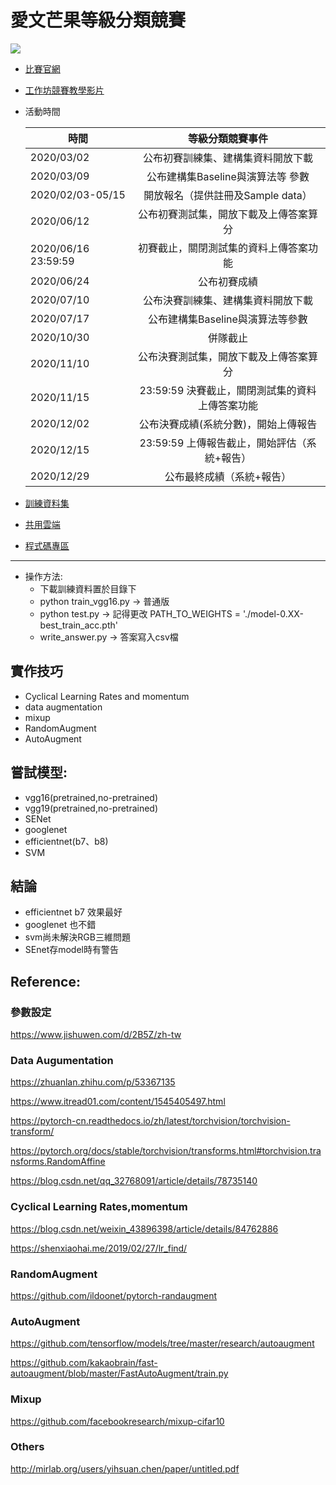 # 愛文芒果等級分類競賽
![](https://i.imgur.com/4PoXrBb.jpg)
* [比賽官網](https://aidea-web.tw/topic/72f6ea6a-9300-445a-bedc-9e9f27d91b1c)
* [工作坊競賽教學影片](https://www.youtube.com/playlist?list=PLJ6QzDAugy1muFIHX17go-OR62avvWr1A)
* 活動時間
    
    | 時間                                                       |            等級分類競賽事件            |
    | ---------------------------------------------------------- |:--------------------------------------:|
    | 2020/03/02                                                 |   公布初賽訓練集、建構集資料開放下載   |
    | 2020/03/09                                                 |   公布建構集Baseline與演算法等 參數    |
    | 2020/02/03-05/15                                           |   開放報名（提供註冊及Sample data）    |
    | 2020/06/12                                                 | 公布初賽測試集，開放下載及上傳答案算分 |
    | 2020/06/16 23:59:59	|初賽截止，關閉測試集的資料上傳答案功能                                         
    | 2020/06/24	|公布初賽成績                                    |                                        
    | 2020/07/10	|公布決賽訓練集、建構集資料開放下載              |                                        
    |2020/07/17	|公布建構集Baseline與演算法等參數|
    |2020/10/30	|併隊截止|
    |2020/11/10	|公布決賽測試集，開放下載及上傳答案算分|
    |2020/11/15 |23:59:59	決賽截止，關閉測試集的資料上傳答案功能|
    |2020/12/02|	公布決賽成績(系統分數)，開始上傳報告|
    |2020/12/15| 23:59:59	上傳報告截止，開始評估（系統+報告）|
    |2020/12/29 |	公布最終成績（系統+報告）|
    
* [訓練資料集](https://drive.google.com/open?id=1Kqblc0Z4PKYzxXIF2jARgyeft22QQcWv)
* [共用雲端](https://drive.google.com/drive/u/1/folders/0AHiJevojRo9vUk9PVA)
* [程式碼專區](https://github.com/angelowen/mango-killer)

---
* 操作方法:
    * 下載訓練資料置於目錄下
    * python train_vgg16.py -> 普通版
    * python test.py -> 記得更改 PATH_TO_WEIGHTS = './model-0.XX-best_train_acc.pth'
    * write_answer.py -> 答案寫入csv檔

## 實作技巧
* Cyclical Learning Rates and momentum
* data augmentation
* mixup
* RandomAugment
* AutoAugment
## 嘗試模型:
* vgg16(pretrained,no-pretrained)
* vgg19(pretrained,no-pretrained)
* SENet
* googlenet
* efficientnet(b7、b8)
* SVM
## 結論
* efficientnet b7 效果最好
* googlenet 也不錯
* svm尚未解決RGB三維問題
* SEnet存model時有警告

## Reference:
### 參數設定
https://www.jishuwen.com/d/2B5Z/zh-tw

### Data Augumentation
https://zhuanlan.zhihu.com/p/53367135

https://www.itread01.com/content/1545405497.html

https://pytorch-cn.readthedocs.io/zh/latest/torchvision/torchvision-transform/

https://pytorch.org/docs/stable/torchvision/transforms.html#torchvision.transforms.RandomAffine

https://blog.csdn.net/qq_32768091/article/details/78735140
### Cyclical Learning Rates,momentum
https://blog.csdn.net/weixin_43896398/article/details/84762886

https://shenxiaohai.me/2019/02/27/lr_find/
###  RandomAugment
https://github.com/ildoonet/pytorch-randaugment
### AutoAugment
https://github.com/tensorflow/models/tree/master/research/autoaugment

https://github.com/kakaobrain/fast-autoaugment/blob/master/FastAutoAugment/train.py
### Mixup
https://github.com/facebookresearch/mixup-cifar10
### Others
http://mirlab.org/users/yihsuan.chen/paper/untitled.pdf
